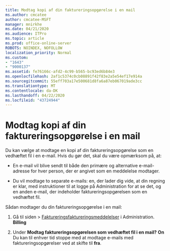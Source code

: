 ```yaml
---
title: Modtag kopi af din faktureringsopgørelse i en mail
ms.author: cmcatee
author: cmcatee-MSFT
manager: mnirkhe
ms.date: 04/21/2020
ms.audience: ITPro
ms.topic: article
ms.prod: office-online-server
ROBOTS: NOINDEX, NOFOLLOW
localization_priority: Normal
ms.custom:
- "1643"
- "9000137"
ms.assetid: fe76166c-afd2-4c99-b565-bc93ed6b84e3
ms.openlocfilehash: 2af1c5374c0cb08891f42f83e2a5e54ef17e914a
ms.sourcegitcommit: 55eff703a17e500681d8fa6a87eb067019ade3cc
ms.translationtype: MT
ms.contentlocale: da-DK
ms.lasthandoff: 04/22/2020
ms.locfileid: "43724944"
---
```

# <a name="receive-copy-of-your-billing-statement-in-email"></a>Modtag kopi af din faktureringsopgørelse i en mail

Du kan vælge at modtage en kopi af din faktureringsopgørelse som en vedhæftet fil i en e-mail. Hvis du gør det, skal du være opmærksom på, at:
  
- En e-mail vil blive sendt til både den primære og alternative e-mail-adresse for hver person, der er angivet som en meddelelse modtager.

- Du vil modtage to separate e-mails: en, der lader dig vide, at din regning er klar, med instruktioner til at logge på Administration for at se det, og en anden e-mail, der indeholder faktureringsopgørelsen som en vedhæftet fil.

Sådan modtager du din faktureringsopgørelse i en mail:
  
1. Gå til siden \> [Faktureringsfaktureringsmeddelelser](https://go.microsoft.com/fwlink/p/?linkid=853212) i Administration. **Billing**

2. Under **Modtag faktureringsopgørelsen som vedhæftet fil i en mail?** **On** Du kan til enhver tid stoppe med at modtage e-mails med faktureringsopgørelser ved at skifte til **fra**.